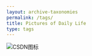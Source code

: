 ```yaml
---
layout: archive-taxonomies
permalink: /tags/
title: Pictures of Daily Life
type: tags
---
```

![CSDN图标](https://csdnimg.cn/cdn/content-toolbar/csdn-logo_.png?v=20190924.1 "CSDN图标")
